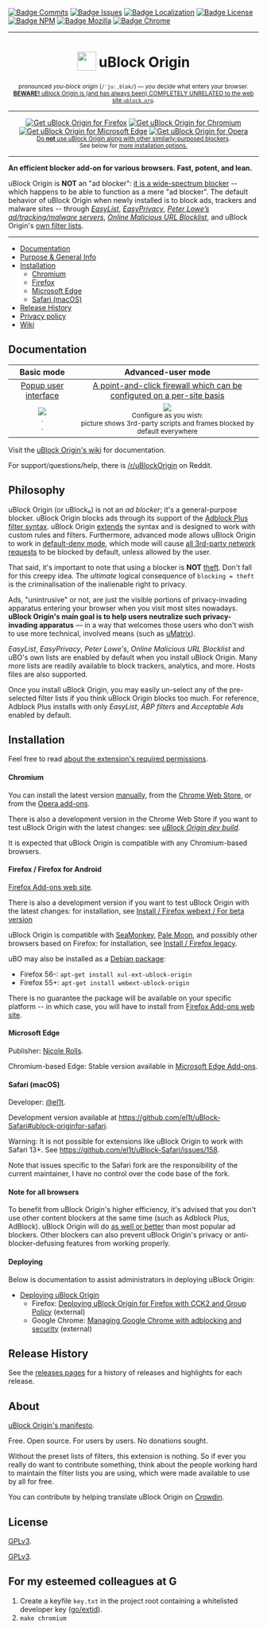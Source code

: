 
[![Badge Commits]][Commit Rate]
[![Badge Issues]][Issues]
[![Badge Localization]][Crowdin]
[![Badge License]][License]
[![Badge NPM]][NPM]
[![Badge Mozilla]][Mozilla]
[![Badge Chrome]][Chrome]

***

<h1 align="center">
<sub>
<img  src="https://github.com/gorhill/uBlock/blob/master/src/img/ublock.svg" height="38" width="38">
</sub>
uBlock Origin
</h1>
<p align="center">
<sup> <!-- Pronunciation -->
      pronounced <i>you-block origin</i> (<code>/ˈjuːˌblɒk/</code>) — <i>you</i> decide what enters your browser.
</sup>
<br>
<sub><a href="https://github.com/gorhill/uBlock/wiki/uBlock-Origin-is-completely-unrelated-to-the-web-site-ublock.org"><b>BEWARE!</b> uBlock Origin is (and has always been) COMPLETELY UNRELATED to the web site <code>ublock.org</code></a>.</sub>
</p>

***

<p align="center">
<a href="https://addons.mozilla.org/addon/ublock-origin/"><img src="https://user-images.githubusercontent.com/585534/107280546-7b9b2a00-6a26-11eb-8f9f-f95932f4bfec.png" alt="Get uBlock Origin for Firefox"></a>
<a href="https://chrome.google.com/webstore/detail/ublock-origin/cjpalhdlnbpafiamejdnhcphjbkeiagm"><img src="https://user-images.githubusercontent.com/585534/107280622-91a8ea80-6a26-11eb-8d07-77c548b28665.png" alt="Get uBlock Origin for Chromium"></a>
<a href="https://microsoftedge.microsoft.com/addons/detail/ublock-origin/odfafepnkmbhccpbejgmiehpchacaeak"><img src="https://user-images.githubusercontent.com/585534/107280673-a5ece780-6a26-11eb-9cc7-9fa9f9f81180.png" alt="Get uBlock Origin for Microsoft Edge"></a>
<a href="https://addons.opera.com/extensions/details/ublock/"><img src="https://user-images.githubusercontent.com/585534/107280692-ac7b5f00-6a26-11eb-85c7-088926504452.png" alt="Get uBlock Origin for Opera"></a>
      <br><sub><a href="https://twitter.com/gorhill/status/1033706103782170625">Do <b>not</b> use uBlock Origin along with other similarly-purposed blockers</a>.</sub>
      <br><sub>See below for <a href="#installation">more installation options.</a></sub>
</p>

***

**An efficient blocker add-on for various browsers. Fast, potent, and lean.**

uBlock Origin is **NOT** an "ad blocker": [it is a wide-spectrum blocker][Blocking] -- which happens to be able to function as a mere "ad blocker". The default behavior of uBlock Origin when newly installed is to block ads, trackers and malware sites -- through [_EasyList_][EasyList], [_EasyPrivacy_][EasyPrivacy], [_Peter Lowe’s ad/tracking/malware servers_][Peters List], [_Online Malicious URL Blocklist_][Malicious Blocklist], and uBlock Origin's [own filter lists][UBlock Filters].

***

* [Documentation](#documentation)
* [Purpose & General Info](#philosophy)
* [Installation](#installation)
  * [Chromium](#chromium)
  * [Firefox](#firefox--firefox-for-android)
  * [Microsoft Edge](#microsoft-edge)
  - [Safari (macOS)](#safari-macos)
* [Release History](#release-history)
* [Privacy policy]
* [Wiki](https://github.com/gorhill/uBlock/wiki)

## Documentation

 Basic mode | Advanced-user mode
:----------:|:------------------:
[Popup user interface] | [A point-and-click firewall which can be configured on a per-site basis][Dynamic Filters]
<a href="https://github.com/gorhill/uBlock/wiki/Quick-guide:-popup-user-interface"><img src="https://user-images.githubusercontent.com/585534/84045360-b10ee580-a976-11ea-9e91-29c2107b47c2.png" /></a><br><sup>.<br>.</sup> | <a href="https://github.com/gorhill/uBlock/wiki/Dynamic-filtering:-quick-guide"><img src="https://user-images.githubusercontent.com/585534/84045366-b1a77c00-a976-11ea-9121-e8c8f35c66c8.png" /></a><br><sup>Configure as you wish:<br>picture shows 3rd-party scripts and frames blocked by default everywhere</sup>

Visit the [uBlock Origin's wiki][Wiki] for documentation.

For support/questions/help, there is [/r/uBlockOrigin][Reddit] on Reddit.

## Philosophy

uBlock Origin (or uBlock₀) is not an *ad blocker*; it's a general-purpose blocker. uBlock Origin blocks ads through its support of the [Adblock Plus filter syntax][How To Filters]. uBlock Origin [extends][Extended Syntax] the syntax and is designed to work with custom rules and filters. Furthermore, advanced mode allows uBlock Origin to work in [default-deny mode][Default Deny], which mode will cause [all 3rd-party network requests][3rd Party Requests] to be blocked by default, unless allowed by the user.

That said, it's important to note that using a blocker is **NOT** [theft]. Don't fall for this creepy idea. The _ultimate_ logical consequence of `blocking = theft` is the criminalisation of the inalienable right to privacy.

Ads, "unintrusive" or not, are just the visible portions of privacy-invading apparatus entering your browser when you visit most sites nowadays. **uBlock Origin's main goal is to help users neutralize such privacy-invading apparatus** — in a way that welcomes those users who don't wish to use more technical, involved means (such as [uMatrix]).

_EasyList_, _EasyPrivacy_, _Peter Lowe's_, _Online Malicious URL Blocklist_ and uBO's own lists are enabled by default when you install uBlock Origin. Many more lists are readily available to block trackers, analytics, and more. Hosts files are also supported.

Once you install uBlock Origin, you may easily un-select any of the pre-selected filter lists if you think uBlock Origin blocks too much. For reference, Adblock Plus installs with only _EasyList_, _ABP filters_ and _Acceptable Ads_ enabled by default.

## Installation

Feel free to read [about the extension's required permissions][Permissions].

#### Chromium

You can install the latest version [manually][Manual Installation], from the [Chrome Web Store][Chrome], or from the [Opera add-ons][Opera].

There is also a development version in the Chrome Web Store if you want to test uBlock Origin with the latest changes: see [_uBlock Origin dev build_][Chrome Dev].

It is expected that uBlock Origin is compatible with any Chromium-based browsers.

#### Firefox / Firefox for Android

[Firefox Add-ons web site][Mozilla].

There is also a development version if you want to test uBlock Origin with the latest changes: for installation, see [Install / Firefox webext / For beta version][Beta]

uBlock Origin is compatible with [SeaMonkey], [Pale Moon], and possibly other browsers based on Firefox: for installation, see [Install / Firefox legacy][Firefox Legacy].

uBO may also be installed as a [Debian package][Debian Package]:

- Firefox 56-: `apt-get install xul-ext-ublock-origin`
- Firefox 55+: `apt-get install webext-ublock-origin`

There is no guarantee the package will be available on your specific platform -- in which case, you will have to install from [Firefox Add-ons web site][Mozilla].

#### Microsoft Edge

Publisher: [Nicole Rolls].

Chromium-based Edge: Stable version available in [Microsoft Edge Add-ons][Edge].

#### Safari (macOS)

Developer: [@el1t].

Development version available at <https://github.com/el1t/uBlock-Safari#ublock-originfor-safari>.

Warning: It is not possible for extensions like uBlock Origin to work with Safari 13+. See <https://github.com/el1t/uBlock-Safari/issues/158>.

Note that issues specific to the Safari fork are the responsibility of the current maintainer, I have no control over the code base of the fork.

#### Note for all browsers

To benefit from uBlock Origin's higher efficiency, it's advised that you don't use other content blockers at the same time (such as Adblock Plus, AdBlock). uBlock Origin will do [as well or better][Performance] than most popular ad blockers. Other blockers can also prevent uBlock Origin's privacy or anti-blocker-defusing features from working properly.

#### Deploying

Below is documentation to assist administrators in deploying uBlock Origin:

- [Deploying uBlock Origin][Deploying]
    - Firefox: [Deploying uBlock Origin for Firefox with CCK2 and Group Policy][Deploy Firefox] (external)
    - Google Chrome: [Managing Google Chrome with adblocking and security][Deploy Chrome] (external)

## Release History

See the [releases pages][Releases] for a history of releases and highlights for each release.

## About

[uBlock Origin's manifesto][Manifesto].

Free. Open source. For users by users. No donations sought.

Without the preset lists of filters, this extension is nothing. So if ever you
really do want to contribute something, think about the people working hard
to maintain the filter lists you are using, which were made available to use by
all for free.

You can contribute by helping translate uBlock Origin on [Crowdin].

## License

[GPLv3][License].


<!----------------------------------------------------------------------------->

[Malicious Blocklist]: https://gitlab.com/curben/urlhaus-filter#urlhaus-malicious-url-blocklist
[3rd Party Requests]: https://requestpolicycontinued.github.io/#what-are-cross-site-requests
[How To Filters]: https://help.eyeo.com/en/adblockplus/how-to-write-filters
[Deploy Firefox]: https://decentsecurity.com/ublock-for-firefox-deployment/
[Debian Package]: https://packages.debian.org/stable/source/ublock-origin
[Deploy Chrome]: https://decentsecurity.com/ublock-for-google-chrome-deployment/
[Performance]: https://www.debugbear.com/blog/chrome-extension-performance-2021#how-do-ad-blockers-and-privacy-tools-affect-browser-performance
[Peters List]: https://pgl.yoyo.org/adservers/policy.php
[EasyPrivacy]: https://easylist.github.io/#easyprivacy
[Chrome Dev]: https://chrome.google.com/webstore/detail/ublock-origin-dev-build/cgbcahbpdhpcegmbfconppldiemgcoii
[SeaMonkey]: https://www.seamonkey-project.org/
[Pale Moon]: https://www.palemoon.org/
[EasyList]: https://easylist.github.io/#easylist
[Mozilla]: https://addons.mozilla.org/firefox/addon/ublock-origin/
[Crowdin]: https://crowdin.com/project/ublock
[Chrome]: https://chrome.google.com/webstore/detail/ublock-origin/cjpalhdlnbpafiamejdnhcphjbkeiagm
[Reddit]: https://www.reddit.com/r/uBlockOrigin/
[Theft]: https://twitter.com/LeaVerou/status/518154828166725632
[Opera]: https://addons.opera.com/extensions/details/ublock/
[Edge]: https://microsoftedge.microsoft.com/addons/detail/ublock-origin/odfafepnkmbhccpbejgmiehpchacaeak
[NPM]: https://www.npmjs.com/package/@gorhill/ubo-core

[Manifesto]: MANIFESTO.md
[License]: LICENSE.txt

[Nicole Rolls]: https://github.com/nicole-ashley/uBlock-Edge
[@el1t]: https://github.com/el1t


<!---------------------------------[ Internal ]-------------------------------->

[Popup User Interface]: https://github.com/gorhill/uBlock/wiki/Quick-guide:-popup-user-interface
[Manual Installation]: https://github.com/gorhill/uBlock/tree/master/dist#install
[Extended Syntax]: https://github.com/gorhill/uBlock/wiki/Static-filter-syntax#extended-syntax
[Dynamic Filters]: https://github.com/gorhill/uBlock/wiki/Dynamic-filtering:-quick-guide
[Firefox Legacy]: https://github.com/gorhill/uBlock/blob/master/dist/README.md#firefox-legacy
[Privacy Policy]: https://github.com/gorhill/uBlock/wiki/Privacy-policy
[UBlock Filters]: https://github.com/uBlockOrigin/uAssets/tree/master/filters
[Default Deny]: https://github.com/gorhill/uBlock/wiki/Dynamic-filtering:-default-deny
[Permissions]: https://github.com/gorhill/uBlock/wiki/Permissions
[Commit Rate]: https://github.com/gorhill/uBlock/commits/master
[Deploying]: https://github.com/gorhill/uBlock/wiki/Deploying-uBlock-Origin
[Blocking]: https://github.com/gorhill/uBlock/wiki/Blocking-mode
[Releases]: https://github.com/gorhill/uBlock/releases
[UMatrix]: https://github.com/gorhill/uMatrix
[Issues]: https://github.com/uBlockOrigin/uBlock-issues/issues
[Beta]: https://github.com/gorhill/uBlock/blob/master/dist/README.md#for-beta-version
[Wiki]: https://github.com/gorhill/uBlock/wiki


<!----------------------------------[ Badges ]--------------------------------->

[Badge Localization]: https://d322cqt584bo4o.cloudfront.net/ublock/localized.svg
[Badge Commits]: https://img.shields.io/github/commit-activity/m/gorhill/ublock?label=Commits
[Badge Mozilla]: https://img.shields.io/amo/rating/ublock-origin?label=Firefox
[Badge License]: https://img.shields.io/badge/License-GPLv3-blue.svg
[Badge Chrome]: https://img.shields.io/chrome-web-store/rating/cjpalhdlnbpafiamejdnhcphjbkeiagm?label=Chrome
[Badge Issues]: https://img.shields.io/github/issues/uBlockOrigin/uBlock-issues
[Badge NPM]: https://img.shields.io/npm/v/@gorhill/ubo-core

[GPLv3](https://github.com/gorhill/uBlock/blob/master/LICENSE.txt).

## For my esteemed colleagues at G

1. Create a keyfile `key.txt` in the project root containing a whitelisted developer key ([go/extid](http://go/extid)).
2. `make chromium`

